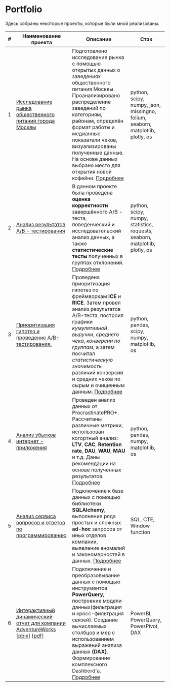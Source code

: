 # Portfolio

Здесь собраны некоторые проекты, которые были мной реализованы.

| #  | Наименование проекта | Описание | Стэк |
| ------------- | ------------- | ------------- | ------------- |
| 1  | [Исследование рынка общеcтвенного питания города Москвы](https://nbviewer.org/github/gpspb/Portfolio/blob/main/Исследования%20рынка%20общепита%20города%20Москвы/MoscowCateringBiz.ipynb) | Подготовлено исследование рынка с помощью открытых данных о заведениях общественного питания Москвы. Проанализировано распределение заведений по категориям, районам, определён формат работы и медианные показатели чеков, визуализированы полученные данные. На основе данных выбрано место для открытия новой кофейни. [Подробнее](https://github.com/gpspb/Portfolio/tree/main/Исследования%20рынка%20общепита%20города%20Москвы)| python, scipy, numpy, json, missingno, folium, seaborn, matplotlib, plotly, os |
| 2  | [Анализ результатов A/B - тестирования](https://nbviewer.org/github/gpspb/Portfolio/blob/main/Анализ%20результатов%20AB-тестирования%20новых%20рекомендательных%20алгоритмов%20приложения/recommender_system_test.ipynb) | В данном проекте была проведена **оценка корректности** завершённого A/B - теста, поведенческий и исследовательский анализ данных, а также **статистические тесты** полученных в группах отклонений. [Подробнее](https://github.com/gpspb/Portfolio/tree/main/Анализ%20результатов%20AB-тестирования%20новых%20рекомендательных%20алгоритмов%20приложения)| python, scipy, numpy, statistics, requests, seaborn, matplotlib, plotly, os | 
| 3  | [Приоритизация гипотез и проведение A/B-тестирования.](https://github.com/gpspb/Portfolio/blob/main/Приоритизация%20и%20проверка%20гипотез/prioritization_and_hypothesis_testing.ipynb) | Проведена приоритизация гипотез по фреймворкам **ICE** и **RICE**. Затем провел анализ результатов A/B-теста, построил графики *кумулятивной выручки*, *среднего чека*, *конверсии по группам*, а затем посчитал *статистическую значимость* различий конверсий и средних чеков по сырым и очищенным данным. [Подробнее](https://github.com/gpspb/Portfolio/tree/main/Приоритизация%20и%20проверка%20гипотез)| python, pandas, scipy, numpy, matplotlib, os | 
| 4  | [Анализ убытков интернет - приложения](https://github.com/gpspb/Portfolio/blob/main/Анализ%20убытков%20интернет%20-%20приложения/loss_analysis_of_the_internet_application.ipynb) | Проведен анализ данных от ProcrastinatePRO+. Рассчитаны различные метрики, использован когортный анализ: **LTV**, **CAC**, **Retention rate**, **DAU**, **WAU**, **MAU** и т.д. Даны рекомендации на основе полученных результатов. [Подробнее](https://github.com/gpspb/Portfolio/tree/main/Анализ%20убытков%20интернет%20-%20приложения) | python, pandas, numpy, matplotlib, os |
| 5  | [Анализ сервиса вопросов и ответов по программированию](https://github.com/gpspb/Portfolio/blob/main/SQL/ProjectSQL.ipynb)  | Подключение к базе данных с помощью библиотеки **SQLAlchemy**, выполнение ряда простых и сложных **ad-hoc** запросов от иных отделов компании, выявление аномалий и закономерностей в данных. [Подробнее](https://github.com/gpspb/Portfolio/tree/main/SQL) | SQL, CTE, Window function |
| 6  | [Интерактивный динамический отчет для компании AdventureWorks](https://github.com/gpspb/Portfolio/tree/main/PowerBI%20Project) [[pbix]](https://github.com/gpspb/Portfolio/blob/main/PowerBI%20Project/AdventureWorks_Report.pbix) [[pdf]](https://github.com/gpspb/Portfolio/blob/main/PowerBI%20Project/AdventureWorks_Report.pdf) | Подключение и преобразовывание данных с помощью инструментов **PowerQuery**, построение модели данных(фильтрация и кросс-фильтрация связей). Создание вычисляемых столбцов и мер с использованием выражений анализа данных **(DAХ)**. Формирование комплексного Dashbord'a. [Подробнее](https://github.com/gpspb/Portfolio/tree/main/PowerBI%20Project) | PowerBI, PowerQuery, PowerPivot, DAX |
